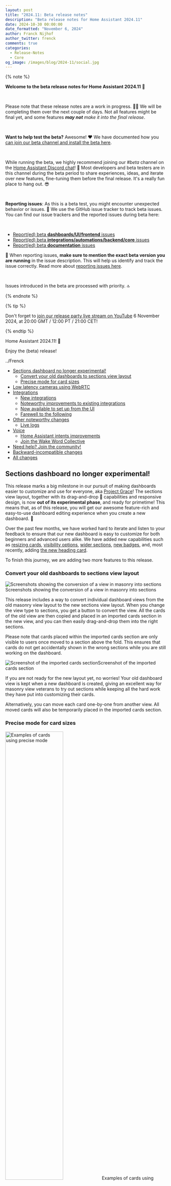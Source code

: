 ```yaml
---
layout: post
title: "2024.11: Beta release notes"
description: "Beta release notes for Home Assistant 2024.11"
date: 2024-10-30 00:00:00
date_formatted: "November 6, 2024"
author: Franck Nijhof
author_twitter: frenck
comments: true
categories:
  - Release-Notes
  - Core
og_image: /images/blog/2024-11/social.jpg
---
```


<lite-youtube videoid="rmV4ijEaRtI" videotitle="Home Assistant 2024.11 Release Party"></lite-youtube>

{% note %}

**Welcome to the beta release notes for Home Assistant 2024.11** 🎉

<br />

Please note that these release notes are a work in progress. 👷‍♀️ We will be
completing them over the next couple of days. Not all features might be final
yet, and some features _**may not** make it into the final release_.

<br />

**Want to help test the beta?** Awesome! ❤️ We have documented how you
[can join our beta channel and install the beta here](/common-tasks/os/#running-a-beta-version).

<br />

While running the beta, we highly recommend joining our _#beta_ channel on
the [Home Assistant Discord chat](/join-chat)! 💬 Most developers and beta
testers are in this channel during the beta period to share experiences, ideas,
and iterate over new features, fine-tuning them before the final release.
It's a really fun place to hang out. 😎

<br />

**Reporting issues**: As this is a beta test, you might encounter unexpected
behavior or issues. 🐞 We use the GitHub issue tracker to track beta issues.
You can find our issue trackers and the reported issues during beta here:

<br />

- [Report(ed) beta **dashboards/UI/frontend** issues](https://github.com/home-assistant/frontend/milestone/125)
- [Report(ed) beta **integrations/automations/backend/core** issues](https://github.com/home-assistant/core/milestone/699)
- [Report(ed) beta **documentation** issues](https://github.com/home-assistant/home-assistant.io/milestone/132)

🙏 When reporting issues, **make sure to mention the exact beta version you are
running** in the issue description. This will help us identify and track the
issue correctly. Read more about [reporting issues here](/help/reporting_issues/).

<br />

Issues introduced in the beta are processed with priority. 🔝

{% endnote %}

{% tip %}

Don't forget to [join our release party live stream on YouTube](https://www.youtube.com/watch?v=rmV4ijEaRtI)
6 November 2024, at 20:00 GMT / 12:00 PT / 21:00 CET!

{% endtip %}

Home Assistant 2024.11! 🎉

Enjoy the (beta) release!

../Frenck

<!--more-->

- [Sections dashboard no longer experimental!](#sections-dashboard-no-longer-experimental)
  - [Convert your old dashboards to sections view layout](#convert-your-old-dashboards-to-sections-view-layout)
  - [Precise mode for card sizes](#precise-mode-for-card-sizes)
- [Low latency cameras using WebRTC](#low-latency-cameras-using-webrtc)
- [Integrations](#integrations)
  - [New integrations](#new-integrations)
  - [Noteworthy improvements to existing integrations](#noteworthy-improvements-to-existing-integrations)
  - [Now available to set up from the UI](#now-available-to-set-up-from-the-ui)
  - [Farewell to the following](#farewell-to-the-following)
- [Other noteworthy changes](#other-noteworthy-changes)
  - [Live logs](#live-logs)
- [Voice](#voice)
  - [Home Assistant intents improvements](#home-assistant-intents-improvements)
  - [Join the Wake Word Collective](#join-the-wake-word-collective)
- [Need help? Join the community!](#need-help-join-the-community)
- [Backward-incompatible changes](#backward-incompatible-changes)
- [All changes](#all-changes)

## Sections dashboard no longer experimental!

This release marks a big milestone in our pursuit of making dashboards easier to
customize and use for everyone, aka [Project Grace]! The sections view layout,
together with its drag-and-drop 🐲 capabilities and responsive design,
is now **out of its experimental phase**, and ready for primetime! This means
that, as of this release, you will get our awesome feature-rich and easy-to-use
dashboard editing experience when you create a new dashboard. 🎉

Over the past few months, we have worked hard to iterate and listen to your
feedback to ensure that our new dashboard is easy to customize for both
beginners and advanced users alike. We have added new capabilities such as
[resizing cards], [visibility options], [wider sections], [new badges],
and, most recently, adding [the new heading card].

To finish this journey, we are adding two more features to this release.

[new badges]: /blog/2024/08/07/release-20248/
[Project Grace]: /blog/2024/03/04/dashboard-chapter-1/
[resizing cards]: /blog/2024/07/03/release-20247/
[the new heading card]: /blog/2024/10/02/release-202410/
[visibility options]: /blog/2024/06/05/release-20246/
[wider sections]: /blog/2024/09/04/release-20249/

### Convert your old dashboards to sections view layout

<p class='img no-shadow'><img class="no-shadow" alt="Screenshots showing the conversion of a view in masonry into sections" src="/images/blog/2024-11/dashboard-conversion.png"/>Screenshots showing the conversion of a view in masonry into sections</p>

This release includes a way to convert individual dashboard views from the old
masonry view layout to the new sections view layout. When you change the view
type to sections, you get a button to convert the view. All the cards of the
old view are then copied and placed in an imported cards section in the new
view, and you can then easily drag-and-drop them into the right sections.

Please note that cards placed within the imported cards section are only visible
to users once moved to a section above the fold. This ensures that
cards do not get accidentally shown in the wrong sections while you are still
working on the dashboard.

<p class='img no-shadow'><img class="no-shadow" alt="Screenshot of the imported cards section" src="/images/blog/2024-11/imported-cards.png"/>Screenshot of the imported cards section</p>

If you are not ready for the new layout yet, no worries! Your old dashboard view
is kept when a new dashboard is created, giving an excellent way for masonry
view veterans to try out sections while keeping all the hard work they have put
into customizing their cards.

Alternatively, you can move each card one-by-one from another view. All moved
cards will also be temporarily placed in the imported cards section.

### Precise mode for card sizes

<p class='img no-shadow'><img class="no-shadow" alt="Examples of cards using precise mode" src="/images/blog/2024-11/precise-mode-example.png" style="width: 60%;"/>Examples of cards using precise mode</p>

If you love tinkering with your dashboards and fine-tuning card sizes with more
precision, you now have even more control over the size of cards. In the layout
options of a card you can now enable “Precise mode”, which will give you tree
times more options for the card widths!

Precise mode is applied on a card-by-card level. While a normal section is
divided into 4 columns, precise modes gives you 12 columns, which allows you
to align 2, 3, 4, or 6 buttons side-by-side.

## Low latency cameras using WebRTC

Lots of effort has gone into this new and amazing feature for this release:
**WebRTC**! 🎉

<center><p class='no-shadow'><img class="no-shadow" alt="Logo of WebRTC" src="/images/blog/2024-11/webrtc-logo-horiz-retro.png" /></p></center>

Not sure [what WebRTC is]? No worries! Let us try to explain. If you are
watching a camera in Home Assistant, you might have noticed it is something
a bit slow and delayed. WebRTC support is going to change that!

Camera streams will now try to use WebRTC whenever possible.
[WebRTC is a standard] that makes a peer-to-peer connection for lower-latency
audio and video streaming. You are probably using this technology a lot already,
for example, when having an online video call. When you’re away from home,
it will try to find the fastest and most direct path between your Home Assistant
instance and the camera you are trying to view.

[The Open Home Foundation] will host the negotiating network infrastructure
([STUN servers]) **for free for all Home Assistant users** and enable the
capability to use WebRTC for peer-to-peer connections whenever possible.

<center><p class='no-shadow'><img class="no-shadow" alt="Logo of the Open Home Foundation" src="https://www.openhomefoundation.org/assets/images/logo/open-home-foundation.svg" style="width: 90%" /></p></center>

Sometimes, a direct connection between the client (like your browser
or mobile app) and the camera is not possible; in those situations, the camera
stream needs to be relayed by an external server. [Home Assistant Cloud] now
provides this relay server, and it's **included as one of the many benefits**
available to all subscribers!

So, no matter where you are, you should always be able to watch your cameras
via this low-latency technology. If, for whatever reason, WebRTC is not
available, it will fall back to using the old method of streaming to ensure
you can always see your camera feeds.

So, after reading all of this, what changed? Well, everything will still look
and work the same, but your camera feeds will be faster, more responsive, and
less delayed! 🎉

[Home Assistant Cloud]: /cloud/
[STUN servers]: https://en.wikipedia.org/wiki/STUN
[The Open Home Foundation]: https://www.openhomefoundation.org/
[WebRTC is a standard]: https://webrtc.org/
[what WebRTC is]: https://en.wikipedia.org/wiki/WebRTC

## Integrations

Thanks to our community for keeping pace with the new {% term integrations %}
and improvements to existing ones! You’re all awesome 🥰

### New integrations

We welcome the following new integrations in this release:

- **[Husqvarna Automower BLE]**, added by [@alistair23]  
  Integrate your Husqvarna lawnmower using Bluetooth.
- **[LG ThinQ]**, added by [@LG-ThinQ-Integration]  
  Integrate your LG ThinQ devices, such as air conditioners, refrigerators, and washing machines.
- **[Palazzetti]**, added by [@dotvav]  
  Integrate your [Palazzetti pellet stove]; control the stove, fan speeds and get the current temperature.

[@alistair23]: https://github.com/alistair23
[@dotvav]: https://github.com/dotvav
[@LG-ThinQ-Integration]: https://github.com/LG-ThinQ-Integration
[Husqvarna Automower BLE]: /integrations/husqvarna_automower_ble
[LG ThinQ]: /integrations/lg_thinq
[Palazzetti pellet stove]: https://palazzettigroup.com/
[Palazzetti]: /integrations/palazzetti

### Noteworthy improvements to existing integrations

It is not just new {% term integrations %} that have been added; existing
integrations are also being constantly improved. Here are some of the noteworthy
changes to existing integrations:

- [@joostlek] has extended the [Spotify integration] with a whole bunch of new
  sensors for the current song playing. You can now, for example, automate
  putting your house into party mode 🎉 when the song playing is danceable
  enough 😎 Awesome job!
- The [LinkPlay integration] now has multiroom support! Group and ungroup your
  devices to play music in sync or individually straight from Home Assistant.
  Thanks [@silamon]!
- Staying in the audio department, [@mj23000] added shuffle and repeat controls
  to the [Bang & Olufsen integration]. Nice!
- The [ViCare integration] now supports room sensors and hot water storage
  sensors. Thanks for that [@CFenner]!
- [@starkillerOG] added sensors to track the total number of installations and
  integrations to the [Analytics Insights integration]. Nice!
- The [Habitica integration] now supports sensors for gems, mystic hourglasses,
  and calendars for reminders, to-dos, and daily tasks. Thanks [@tr4nt0r]!
- [@YoavGivati] added support for the [Switcher Runner S12] to the
  [Switcher integration]. Thanks for that!
- The [Husqvarna Automower integration] keeps receiving love from [@Thomas55555].
  This release adds work area and progress sensors. Nice!
- [@bdraco] added support for the [SwitchBot Meter Pro] to the
  [SwitchBot integration]. Thanks!
- The [SwitchBot Cloud integration] now supports locks! Thanks [@miterion]!
- A little more technical, but [@jbouwh] added support for
  [MQTT device-based auto discovery]. This allows MQTT devices to be set up
  and discovered once instead of separately for each entity; which is much
  more efficient. Nice improvement!

[@bdraco]: https://github.com/bdraco
[@CFenner]: https://github.com/CFenner
[@jbouwh]: https://github.com/jbouwh
[@joostlek]: https://github.com/joostlek
[@miterion]: https://github.com/miterion
[@mj23000]: https://github.com/mj23000
[@silamon]: https://github.com/silamon
[@starkillerOG]: https://github.com/starkillerOG
[@Thomas55555]: https://github.com/Thomas55555
[@tr4nt0r]: https://github.com/tr4nt0r
[@YoavGivati]: https://github.com/YoavGivati
[Analytics Insights integration]: /integrations/analytics_insights
[Bang & Olufsen integration]: /integrations/bang_olufsen
[Habitica integration]: /integrations/habitica
[Husqvarna Automower integration]: /integrations/husqvarna_automower
[LinkPlay integration]: /integrations/linkplay
[MQTT device based auto discovery]: /integrations/mqtt/#device-discovery-payload
[Spotify integration]: /integrations/spotify
[SwitchBot Cloud integration]: /integrations/switchbot_cloud
[SwitchBot integration]: /integrations/switchbot
[SwitchBot Meter Pro]: https://www.switch-bot.com/products/switchbot-meter-pro
[Switcher integration]: /integrations/switcher
[Switcher Runner S12]: https://switcher.co.il/%D7%9E%D7%95%D7%A6%D7%A8/runner-lights-s12/
[ViCare integration]: /integrations/vicare

### Now available to set up from the UI

While most {% term integrations %} can be set up directly from the Home Assistant
user interface, some were only available using YAML configuration. We keep moving
more integrations to the UI, making them more accessible for everyone
to set up and use.

The following integrations are now available via the Home Assistant UI:

- **[Local file]**, done by [@gjohansson-ST]
- **[Onkyo]**, done by [@Nebula83]
- **[Smarty]**, done by [@joostlek]

[@gjohansson-ST]: https://github.com/gjohansson-ST
[@joostlek]: https://github.com/joostlek
[@Nebula83]: https://github.com/Nebula83
[Local file]: /integrations/local_file
[Onkyo]: /integrations/onkyo
[Smarty]: /integrations/smarty

### Farewell to the following

The following {% term integrations %} are also no longer available as
of this release:

- **Bloomsky**. Their service shut down.
- **Google Domains**. The domain registration service by Google has been
  shut down.
- **Spider**. The service is no longer available.

## Other noteworthy changes

There are many more improvements in this release; here are some of the other
noteworthy changes this release:

- [Image entities] now have a snapshot action, allowing you to save the current
  image in the entity to a file. Nice [@NickM-27]!
- [@Petro31] added [(limited) template] support to the "at" field of [time triggers].
  This allows you to template the time of that trigger in, for example,
  a blueprint automation.
- [Nautical miles] (`nmi`) is now a valid distance unit. This means you can now
  use this as a unit for your distance sensors. Thanks [@mib1185]!
- [@tetele] added [blueprints for template entities]! This allows for easier
  re-use and sharing of common blueprints for sets of templated entities.
  This feature is an advanced feature and is only available using manual YAML
  configuration.
- [@MindFreeze] and [@matthiasdebaat] have improved the network settings user
  interface. It is now easier to manage and configure your network settings,
  including nicer handling of IP addresses, improved Wi-Fi configuration,
  and better visibility on the URLs Home Assistant is using for your instance.
- We now indicate if a custom integration is overriding a built-in integration.
  This makes it easier to spot if a custom integration is taking over a
  built-in integration while you are wondering why you didn't get the latest
  features Home Assistant releases bring. Thanks, [@MindFreeze]!

[(limited) template]: /docs/configuration/templating/#limited-templates
[@matthiasdebaat]: https://github.com/matthiasdebaat
[@mib1185]: https://github.com/mib1185
[@MindFreeze]: https://github.com/MindFreeze
[@NickM-27]: https://github.com/NickM-27
[@Petro31]: https://github.com/Petro31
[@tetele]: https://github.com/tetele
[blueprints for template entities]: /integrations/template/#using-blueprints
[Image entities]: /integrations/image
[Nautical miles]: https://en.wikipedia.org/wiki/Nautical_mile
[time triggers]: /docs/automation/trigger/#time-trigger

### Live logs

A bit technical maybe, but if you need to view the Home Assistant supervisor logs, you
can now view those live! No need to press refresh buttons anymore, and you can scroll back in time to see previous log items.

_**Insert recording of it streaming**_

## Voice

Last year, 2023, was the [Year of the Voice] for Home Assistant. And while this
year wasn't specifically dedicated to voice, everyone is still working hard
towards the goal of letting users control their homes with their voice in
their own language.

As you might have heard through many community channels 🕵️‍♀️, this will
become a reality for everyone. We are working hard to get our Home Assistant
voice satellite hardware ready and available for selling and shipping! 🤗

Stay tuned for more information on that soon!

[Year of the Voice]: /blog/2022/12/20/year-of-voice/

### Home Assistant intents improvements

One of the things we are working on is the Home Assistant intents. This is a
way for a voice assistant to understand the intention behind your spoken
sentence. This is a very crucial part of a local voice assistant.

In this release, we decided to align and combine the Canadian French and French
languages, as they are very similar. This means Canadian French users are
getting a ton of great new voice features!

![Screenshot showing a few commands in Canadian French before and after this release](/images/blog/2024-11/canadian-french-on-assist.png)

These intents are built and maintained by the community, and we are very
grateful for their work. For example, [@piitaya] and [@jlpouffier] have made a
great effort to lead the French language intents mentioned above.

Nevertheless, we want to ensure everyone can use Home Assistant in their
own language, **so we need your help**! Help the community by contributing to
the intents for your language. You can find more information on how to do that
in our [developer documentation].

[@jlpouffier]: https://github.com/jlpouffier
[@piitaya]: https://github.com/piitaya
[developer documentation]: https://developers.home-assistant.io/docs/voice/intent-recognition/contributing

### Join the Wake Word Collective

Another essential part of voice is the Wake Word! And this is where **everyone**,
no matter your skill level, can help out in just a minute of your time!

Wake words are the words you say to wake up your voice assistant. For example,
_"Hey Google"_ or _"Alexa"_. As we are building our own voice assistant with
our own wake words, we need to train our models to recognize these words,
regardless of your accent, language, gender, or age.

So, get your whole home involved —🏠 Including your kids, your parents,
friends and family! Take a minute to help us out by recording your voice
saying the wake word. It is super easy, and you can do it right from your
browser, no need to install anything!

[**Help us improve our wake words today! ❤️**](https://ohf-voice.github.io/wake-word-collective/)

You can read more about the Wake Word Collective in our
[dedicated blog post](/blog/2024/10/24/wake-word-collective/).

## Need help? Join the community!

Home Assistant has a great community of users who are all more than willing
to help each other out. So, join us!

Our very active [Discord chat server](/join-chat) is an excellent place to be
at, and don't forget to join our amazing [forums](https://community.home-assistant.io/).

Found a bug or issue? Please report it in our [issue tracker](https://github.com/home-assistant/core/issues),
to get it fixed! Or, check [our help page](/help) for guidance for more
places you can go.

Are you more into email? [Sign-up for our Building the Open Home Newsletter](/newsletter)
to get the latest news about features, things happening in our community and
other news about building an Open Home; straight into your inbox.

## Backward-incompatible changes

We do our best to avoid making changes to existing functionality that might
unexpectedly impact your Home Assistant installation. Unfortunately, sometimes,
it is inevitable.

We always make sure to document these changes to make the transition as easy as
possible for you. This release has the following backward-incompatible changes:

{% details "A. O. Smith" %}

A. O. Smith now provides the hot water status as a percentage rather than low,
medium, or high. The hot water status entity has been updated accordingly.

([@bdr99] - [#127678]) ([documentation](/integrations/aosmith))

[@bdr99]: https://github.com/bdr99
[#127678]: https://github.com/home-assistant/core/pull/127678

{% enddetails %}

{% details "Google Calendar" %}

Google Calendar events that are declined are now omitted from the calendar.

([@joelhawksley] - [#128900]) ([documentation](/integrations/google))

[@joelhawksley]: https://github.com/joelhawksley
[#128900]: https://github.com/home-assistant/core/pull/128900

{% enddetails %}

{% details "HomeKit" %}

Historically, many integrations implemented doorbells as binary sensors with a
device class of occupancy. This design was replaced with the new event entities,
which use a purpose-built device class of doorbell.

HomeKit will no longer automatically link binary sensors with device class
occupancy as linked doorbell sensors. However, linked doorbell sensors can
continue to be configured manually via YAML.

([@bdraco] - [#127668]) ([documentation](/integrations/homekit))

[@bdraco]: https://github.com/bdraco
[#127668]: https://github.com/home-assistant/core/pull/127668

{% enddetails %}

{% details "Litter-Robot" %}

Previously, Litter-Robot could have an off state. This has now changed to
`docked`, as `off` isn’t a valid state for vacuum entities.

([@gjohansson-ST] - [#128297]) ([documentation](/integrations/litterrobot))

[@gjohansson-ST]: https://github.com/gjohansson-ST
[#128297]: https://github.com/home-assistant/core/pull/128297

{% enddetails %}

{% details "Netatmo" %}

The preset modes of the thermostat have been renamed in order to support
translations `Schedule`, `Frost guard`, and `Manual` have been renamed to
`schedule`, `frost_guard`, and `manual`.

([@piitaya] - [#128890]) ([documentation](/integrations/netatmo))

[@piitaya]: https://github.com/piitaya
[#128890]: https://github.com/home-assistant/core/pull/128890

{% enddetails %}

{% details "Tibber" %}

The `tibber.get_prices` action has been adjusted to return datetimes as strings
instead of raw datetime objects.

Automations or template sensors using this may need to be modified with an
`as_datetime` filter. See our [templating documentation](/docs/configuration/templating/#time)
for more information on using these filters.

([@functionpointer] - [#123901]) ([documentation](/integrations/tibber))

[@functionpointer]: https://github.com/functionpointer
[#123901]: https://github.com/home-assistant/core/pull/123901

{% enddetails %}

{% details "Updates" %}

State attributes of update entities have been changed:

- The `in_progress` state attribute is now always a `bool`, never an integer.
- A new state attribute `update_percentage` has been added. The
  `update_percentage` is a number between 0-100 if an update is in progress
  and the entity supports reporting progress, or `None` if an update is not
  in progress or an update is in progress but the entity does not support
  reporting progress.

Scripts, automations, custom frontend components, etc., which consume the
`in_progress` state attribute of update entities, need to be updated accordingly.

([@emontnemery] - [#128877]) ([documentation](/integrations/update))

[@emontnemery]: https://github.com/emontnemery
[#128877]: https://github.com/home-assistant/core/pull/128877

{% enddetails %}

{% details "WMS WebControl pro" %}

The open/closed state of awnings will be inverted so that the UI visualization
and positioning match reality. This means open (100%) now refers to the awning
being completely retracted, and closed (0%) now means the awning is fully
expanded. This is not in line with industry terminology, but Home Assistant
does not yet natively support awnings of type patio.

([@mback2k] - [#128079]) ([documentation](/integrations/wmspro))

[@mback2k]: https://github.com/mback2k
[#128079]: https://github.com/home-assistant/core/pull/128079

{% enddetails %}

If you are a custom integration developer and want to learn about changes and
new features available for your integration: Be sure to follow our
[developer blog][devblog]. The following are the most notable for this release:

- [Changes to the UnitOfConductivity enum](https://developers.home-assistant.io/blog/2024/10/08/unit-of-conductivity-changes)
- [Changes to the update entity](https://developers.home-assistant.io/blog/2024/10/31/update-entity-changes)
- [Deprecating state constants for cover](https://developers.home-assistant.io/blog/2024/10/08/state-constants-cover-deprecation)
- [Extend deprecation period of hass.helpers](https://developers.home-assistant.io/blog/2024/10/09/extend-deprecation-hass-helpers)
- [New alarm control panel state property and state enum](https://developers.home-assistant.io/blog/2024/10/22/new-alarm-state-property)
- [New helpers and best practises for reauth and reconfigure flows](https://developers.home-assistant.io/blog/2024/10/21/reauth-reconfigure-helpers)
- [Reauth and reconfigure flows need to be linked to a config entry](https://developers.home-assistant.io/blog/2024/11/04/reauth-reconfigure-entry-id/)
- [The core config class has been moved](https://developers.home-assistant.io/blog/2024/10/31/core-config-moved)

[devblog]: https://developers.home-assistant.io/blog/

## All changes

Of course, there is a lot more in this release. You can find a list of
all changes made here: [Full changelog for Home Assistant Core 2024.11](/changelogs/core-2024.11)
